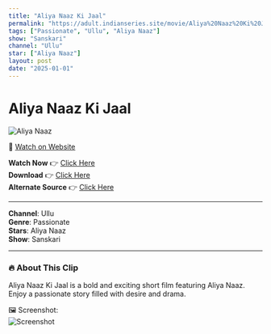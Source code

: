 ```yaml
---
title: "Aliya Naaz Ki Jaal"
permalink: "https://adult.indianseries.site/movie/Aliya%20Naaz%20Ki%20Jaal"
tags: ["Passionate", "Ullu", "Aliya Naaz"]
show: "Sanskari"
channel: "Ullu"
star: ["Aliya Naaz"]
layout: post
date: "2025-01-01"
---
```


# Aliya Naaz Ki Jaal

![Aliya Naaz](https://shorts.desisins.com/wp-content/uploads/2024/11/Aliya-Naaz-Ullu-Sanskari-DesiSins.com_.jpg)

🔗 [Watch on Website](https://adult.indianseries.site/movie/Aliya%20Naaz%20Ki%20Jaal)

**Watch Now** 👉 [Click Here](https://adult.indianseries.site/movie/Aliya%20Naaz%20Ki%20Jaal)  
**Download** 👉 [Click Here](https://adult.indianseries.site/movie/Aliya%20Naaz%20Ki%20Jaal)  
**Alternate Source** 👉 [Click Here](https://adult.indianseries.site/movie/Aliya%20Naaz%20Ki%20Jaal)

---

**Channel**: Ullu  
**Genre**: Passionate  
**Stars**: Aliya Naaz  
**Show**: Sanskari

---

### 🔥 About This Clip

Aliya Naaz Ki Jaal is a bold and exciting short film featuring Aliya Naaz. Enjoy a passionate story filled with desire and drama.
 
🖼️ Screenshot:  
![Screenshot](https://shorts.desisins.com/wp-content/uploads/2024/11/Aliya-Naaz-Ullu-Sanskari-DesiSins.com_.jpg)
